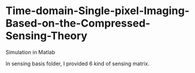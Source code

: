 # Time-domain-Single-pixel-Imaging-Based-on-the-Compressed-Sensing-Theory
 Simulation in Matlab

In sensing basis folder, I provided 6 kind of sensing matrix.
